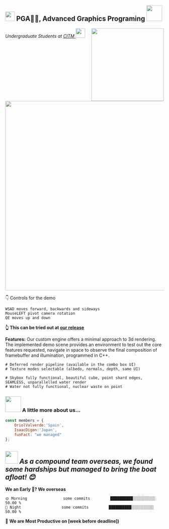 <h2><img src="https://emojis.slackmojis.com/emojis/images/1531849430/4246/blob-sunglasses.gif?1531849430" width="30"/> PGA🙏🏻, Advanced Graphics Programing <img src="https://media.giphy.com/media/12oufCB0MyZ1Go/giphy.gif" width="50"></h2>
<img align='right' src="https://media.giphy.com/media/3oKIPnAiaMCws8nOsE/giphy.gif" width="230">
<p><em>Undergraduate Students at <a href="https://www.citm.upc.edu/">CITM
</a><img src="https://seeklogo.com/images/U/UPC-logo-2C0458B6A3-seeklogo.com.jpg" width="30"> 
</em></p>

<img src="https://media.discordapp.net/attachments/683054980412080128/1116126966911881246/Capture.PNG?width=782&height=383" width="600">

👇 Controls for the demo
```
WSAD moves forward, backwards and sideways
MouseLEFT pivot camera rotation
QE moves up and down
```
**👆 This can be tried out at [our release](https://github.com/Makinilla-maker/ShaderEngine/releases/tag/Deliver3)**

**Features:**
Our custom engine offers a minimal approach to 3d rendering.
The implemented demo scene provides an environment to test out the core features requested, navigate in space to observe the final composition of framebuffer and illumination, programmed in C++.
```
# Deferred render pipeline (available in the combo box UI)
# Texture modes selectable (albedo, normals, depth, same UI)

# Skybox fully functional, beautiful cube, point shard edges, SEAMLESS, unparallelled water render
# Water not fully functional, nuclear waste on point
```
### <img src="https://media.giphy.com/media/VgCDAzcKvsR6OM0uWg/giphy.gif" width="50"> A little more about us...
```javascript
const members = {
    OriolValverde:'Spain',
    IsaacDigon:'Japan',
    funFact: "we managed"
};
```
<img src="https://media.giphy.com/media/NEU34P7OlWe1a/giphy.gif" width="40"> <em><b>As a compound team overseas, we found </b> some hardships <b>but managed to bring the boat afloat!</b> 😊</em>
---
**We an Early 🐤? We overseas** 
```text
🌞 Morning                some commits         ██████████░░░░░░░░░░   50.00 %
🌙 Night                  some commits         ██████████░░░░░░░░░░   50.00 % 
```
📅 **We are Most Productive on [week before deadline])** 
